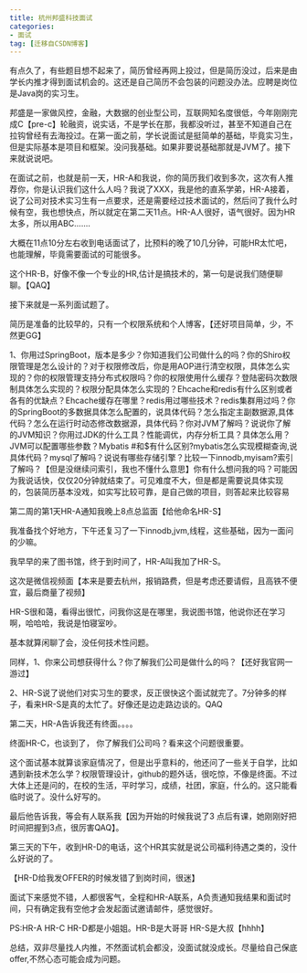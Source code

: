 ```yaml
---
title: 杭州邦盛科技面试
categories:
- 面试
tag: [迁移自CSDN博客]
---
```


有点久了，有些题目想不起来了，简历曾经再网上投过，但是简历没过，后来是由学长内推才得到面试机会的。这还是自己简历不会包装的问题没办法。应聘是岗位是Java岗的实习生。

邦盛是一家做风控，金融，大数据的创业型公司，互联网知名度很低，今年刚刚完成C【pre-c】轮融资，说实话，不是学长在那，我都没听过，甚至不知道自己在拉钩曾经有去海投过。在第一面之前，学长说面试是挺简单的基础，毕竟实习生，但是实际基本是项目和框架。没问我基础。如果非要说基础那就是JVM了。接下来就说说吧。

在面试之前，也就是前一天，HR-A和我说，你的简历我们收到多次，这次有人推荐你，你是认识我们这什么人吗？我说了XXX，我是他的直系学弟，HR-A接着，说了公司对技术实习生有一点要求，还是需要经过技术面试的，然后问了我什么时候有空，我也想快点，所以就定在第二天11点。HR-A人很好，语气很好。因为HR太多，所以用ABC.......

大概在11点10分左右收到电话面试了，比预料的晚了10几分钟，可能HR太忙吧，也能理解，毕竟需要面试的可能很多。

这个HR-B，好像不像一个专业的HR,估计是搞技术的，第一句是说我们随便聊聊。【QAQ】

接下来就是一系列面试题了。

简历是准备的比较早的，只有一个权限系统和个人博客，【还好项目简单，少，不然更GG】

1、你用过SpringBoot，版本是多少？你知道我们公司做什么的吗？你的Shiro权限管理是怎么设计的？对于权限修改后，你是用AOP进行清空权限，具体怎么实现的？你的权限管理支持分布式权限吗？你的权限使用什么缓存？登陆密码次数限制具体怎么实现的？权限分配具体怎么实现的？Ehcache和redis有什么区别或者各有的优缺点？Ehcache缓存在哪里？redis用过哪些技术？redis集群用过吗？你的SpringBoot的多数据具体怎么配置的，说具体代码？怎么指定主副数据源,具体代码？怎么在运行时动态修改数据源，具体代码？你对JVM了解吗？说说你了解的JVM知识？你用过JDK的什么工具？性能调优，内存分析工具？具体怎么用？JVM可以配置哪些参数？Mybatis #和$有什么区别?mybatis怎么实现模糊查询,说具体代码？mysql了解吗？说说有哪些存储引擎？比较一下innodb,myisam?索引了解吗？【但是没继续问索引，我也不懂什么意思】你有什么想问我的吗？可能因为我说话快，仅仅20分钟就结束了。可见难度不大，但是都是需要说具体实现的，包装简历基本没戏，如实写比较可靠，是自己做的项目，则答起来比较容易

第二周的第1天HR-A通知我晚上8点总监面【给他命名HR-S】

我准备找个好地方，下午还复习了一下innodb,jvm,线程，这些基础，因为一面问的少嘛。

我早早的来了图书馆，终于到时间了，HR-A叫我加了HR-S。

这次是微信视频面【本来是要去杭州，报销路费，但是考虑还要请假，且高铁不便宜，最后商量了视频】

HR-S很和蔼，看得出很忙，问我你这是在哪里，我说图书馆，他说你还在学习啊，哈哈哈，我说是怕寝室吵。

基本就算闲聊了会，没任何技术性问题。

同样，1、你来公司想获得什么？你了解我们公司是做什么的吗？【还好我官网一游过】

2、HR-S说了说他们对实习生的要求，反正很快这个面试就完了。7分钟多的样子，看来HR-S是真的太忙了。好像还是边走路边谈的。QAQ

第二天，HR-A告诉我还有终面。。。。

终面HR-C，也谈到了， 你了解我们公司吗？看来这个问题很重要。

这个面试基本就算谈家庭情况了，但是出乎意料的，他还问了一些关于自学，比如遇到新技术怎么学？权限管理设计，github的题外话，很吃惊，不像是终面。不过大体上还是问的，在校的生活，平时学习，成绩，社团，家庭，什么的。这只能看临时说了。没什么好写的。

最后他告诉我，等会有人联系我【因为开始的时候我说了3 点后有课，她刚刚好把时间把握到3点，很厉害QAQ】。

第三天的下午，收到HR-D的电话，这个HR其实就是说公司福利待遇之类的，没什么好说的了。

【HR-D给我发OFFER的时候发错了到岗时间，很迷】

面试下来感觉不错，人都很客气，全程和HR-A联系，A负责通知我结果和面试时间，只有确定我有空他才会发起面试邀请邮件，感觉很好。

PS:HR-A HR-C HR-D都是小姐姐。HR-B是大哥哥 HR-S是大叔【hhhh】

总结，双非尽量找人内推，不然面试机会都没，没面试就没成长。尽量给自己保底offer,不然心态可能会成为问题。



